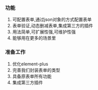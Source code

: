 ### 功能
1. 可配置表单,通过json对象的方式配置表单
2. 表单验证,动态删减表单,集成第三方的插件
3. 用法简单,可扩展性强,可维护性强
4. 能够用在更多的场景里

### 准备工作
1. 优化element-plus
2. 完善我们封装表单的类型
3. 具备原表单所有功能
4. 集成第三方插件
